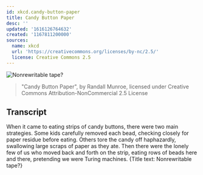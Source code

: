 ```yaml
---
id: xkcd.candy-button-paper
title: Candy Button Paper
desc: ''
updated: '1616126764632'
created: '1167811200000'
sources:
  name: xkcd
  url: 'https://creativecommons.org/licenses/by-nc/2.5/'
  license: Creative Commons 2.5
---
```

![Nonrewritable tape?](https://imgs.xkcd.com/comics/candy_button_paper.png)
> "Candy Button Paper", by Randall Munroe, licensed under Creative Commons Attribution-NonCommercial 2.5 License

## Transcript
When it came to eating strips of candy buttons, there were two main strategies.  Some kids carefully removed each bead, checking closely for paper residue before eating.
Others tore the candy off haphazardly, swallowing large scraps of paper as they ate.
Then there were the lonely few of us who moved back and forth on the strip, eating rows of beads here and there, pretending we were Turing machines.
{Title text: Nonrewritable tape?}
